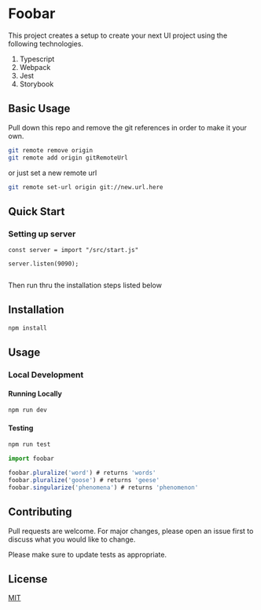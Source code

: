 # Foobar

This project creates a setup to create your next UI project using the following technologies.

1. Typescript
2. Webpack
3. Jest
4. Storybook

## Basic Usage

Pull down this repo and remove the git references in order to make it your own.

```bash
git remote remove origin
git remote add origin gitRemoteUrl
```

or just set a new remote url
```bash
git remote set-url origin git://new.url.here
```

## Quick Start

### Setting up server

```
const server = import "/src/start.js"

server.listen(9090);


```
Then run thru the installation steps listed below

## Installation

```bash
npm install
```

## Usage

### Local Development

#### Running Locally

```bash
npm run dev
```

#### Testing

```bash
npm run test
```

```javascript
import foobar

foobar.pluralize('word') # returns 'words'
foobar.pluralize('goose') # returns 'geese'
foobar.singularize('phenomena') # returns 'phenomenon'
```

## Contributing

Pull requests are welcome. For major changes, please open an issue first to discuss what you would like to change.

Please make sure to update tests as appropriate.

## License

[MIT](https://choosealicense.com/licenses/mit/)